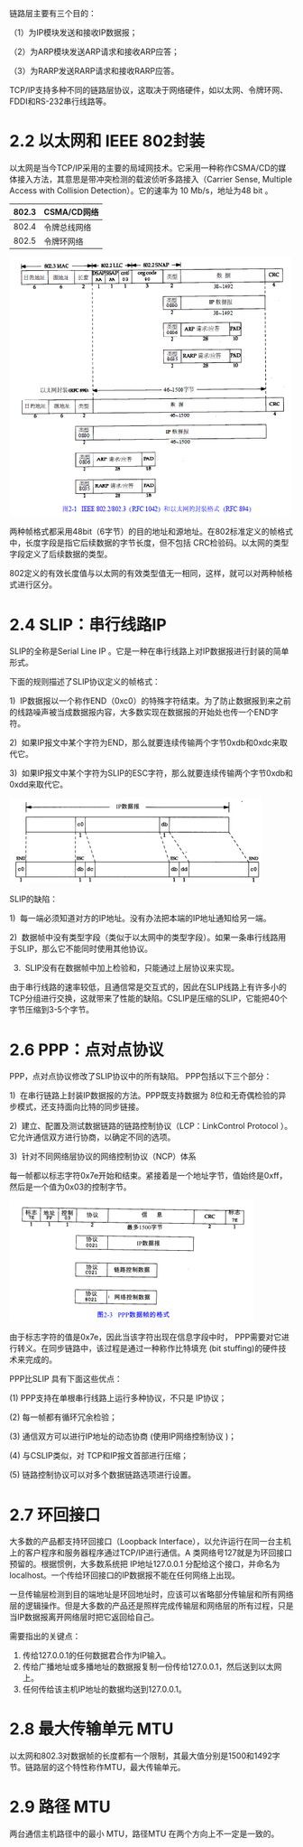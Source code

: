 链路层主要有三个目的：

（1）为IP模块发送和接收IP数据报；

（2）为ARP模块发送ARP请求和接收ARP应答；

（3）为RARP发送RARP请求和接收RARP应答。

TCP/IP支持多种不同的链路层协议，这取决于网络硬件，如以太网、令牌环网、FDDI和RS-232串行线路等。

# 2.2 以太网和 IEEE 802封装

以太网是当今TCP/IP采用的主要的局域网技术。它采用一种称作CSMA/CD的媒体接入方法，其意思是带冲突检测的载波侦听多路接入（Carrier Sense, Multiple Access with Collision Detection）。它的速率为 10 Mb/s，地址为48 bit 。

| 802.3 | CSMA/CD网络 |
| ----- | --------- |
| 802.4 | 令牌总线网络    |
| 802.5 | 令牌环网络     |

![graphic](img/chap2/img1.png)

两种帧格式都采用48bit（6字节）的目的地址和源地址。在802标准定义的帧格式中，长度字段是指它后续数据的字节长度，但不包括 CRC检验码。以太网的类型字段定义了后续数据的类型。

802定义的有效长度值与以太网的有效类型值无一相同，这样，就可以对两种帧格式进行区分。

# 2.4 SLIP：串行线路IP

SLIP的全称是Serial Line IP 。它是一种在串行线路上对IP数据报进行封装的简单形式。

下面的规则描述了SLIP协议定义的帧格式：

1)  IP数据报以一个称作END（0xc0）的特殊字符结束。为了防止数据报到来之前的线路噪声被当成数据报内容，大多数实现在数据报的开始处也传一个END字符。

2)  如果IP报文中某个字符为END，那么就要连续传输两个字节0xdb和0xdc来取代它。

3)  如果IP报文中某个字符为SLIP的ESC字符，那么就要连续传输两个字节0xdb和0xdd来取代它。

![graphic](img/chap2/img2.png)

SLIP的缺陷：

1)  每一端必须知道对方的IP地址。没有办法把本端的IP地址通知给另一端。

2)  数据帧中没有类型字段（类似于以太网中的类型字段）。如果一条串行线路用于SLIP，那么它不能同时使用其他协议。

3)  SLIP没有在数据帧中加上检验和，只能通过上层协议来实现。

由于串行线路的速率较低，且通信常是交互式的，因此在SLIP线路上有许多小的TCP分组进行交换，这就带来了性能的缺陷。CSLIP是压缩的SLIP，它能把40个字节压缩到3-5个字节。

# 2.6 PPP：点对点协议

PPP，点对点协议修改了SLIP协议中的所有缺陷。 PPP包括以下三个部分：

1)  在串行链路上封装IP数据报的方法。PPP既支持数据为 8位和无奇偶检验的异步模式，还支持面向比特的同步链接。

2)  建立、配置及测试数据链路的链路控制协议（LCP：LinkControl Protocol ）。它允许通信双方进行协商，以确定不同的选项。

3)  针对不同网络层协议的网络控制协议（NCP）体系

每一帧都以标志字符0x7e开始和结束。紧接着是一个地址字节，值始终是0xff，然后是一个值为0x03的控制字节。

![graphic](img/chap2/img3.png)

由于标志字符的值是0x7e，因此当该字符出现在信息字段中时， PPP需要对它进行转义。在同步链路中，该过程是通过一种称作比特填充 (bit stuffing)的硬件技术来完成的。

PPP比SLIP 具有下面这些优点： 

(1) PPP支持在单根串行线路上运行多种协议，不只是 IP协议；

(2) 每一帧都有循环冗余检验；

(3) 通信双方可以进行IP地址的动态协商 (使用IP网络控制协议 )；

(4) 与CSLIP类似，对 TCP和IP报文首部进行压缩； 

(5) 链路控制协议可以对多个数据链路选项进行设置。

# 2.7 环回接口

大多数的产品都支持环回接口（Loopback Interface），以允许运行在同一台主机上的客户程序和服务器程序通过TCP/IP进行通信。A 类网络号127就是为环回接口预留的。根据惯例，大多数系统把 IP地址127.0.0.1 分配给这个接口，并命名为localhost。一个传给环回接口的IP数据报不能在任何网络上出现。

一旦传输层检测到目的端地址是环回地址时，应该可以省略部分传输层和所有网络层的逻辑操作。但是大多数的产品还是照样完成传输层和网络层的所有过程，只是当IP数据报离开网络层时把它返回给自己。

需要指出的关键点：

1. 传给127.0.0.1的任何数据君合作为IP输入。
2. 传给广播地址或多播地址的数据报复制一份传给127.0.0.1，然后送到以太网上。
3. 任何传给该主机IP地址的数据均送到127.0.0.1。

# 2.8 最大传输单元 MTU

以太网和802.3对数据帧的长度都有一个限制，其最大值分别是1500和1492字节。链路层的这个特性称作MTU，最大传输单元。

# 2.9 路径 MTU

两台通信主机路径中的最小 MTU，路径MTU 在两个方向上不一定是一致的。
